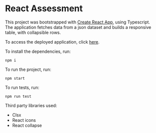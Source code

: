 # React Assessment

This project was bootstrapped with [Create React App](https://github.com/facebook/create-react-app), using Typescript. The application fetches data from a json dataset and builds a responsive table, with collapsible rows.

To access the deployed application, click [here](https://parser-table.netlify.app/).

To install the dependencies, run:

`npm i`

To run the project, run:

`npm start`

To run tests, run:

`npm run test`

Third party libraries used:

- Clsx
- React icons
- React collapse
